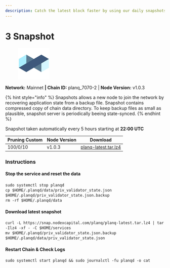 ```yaml
---
description: Catch the latest block faster by using our daily snapshots.
---
```


# 3 Snapshot

<figure><img src="../../.gitbook/assets/planq.png" alt=""><figcaption></figcaption></figure>

**Network:** Mainnet **| Chain ID:** planq\_7070-2 | **Node Version:** v1.0.3

{% hint style="info" %}
Snapshots allows a new node to join the network by recovering application state from a backup file. Snapshot contains compressed copy of chain data directory. To keep backup files as small as plausible, snapshot server is periodically beeing state-synced.
{% endhint %}

Snapshot taken automatically every 5 hours starting at **22:00 UTC**

| Pruning Custom | Node Version | Download                                                                         |
| -------------- | ------------ | -------------------------------------------------------------------------------- |
| 100/0/10       | v1.0.3       | [planq-latest.tar.lz4](https://snap.nodexcapital.com/planq/planq-latest.tar.lz4) |

### Instructions

#### Stop the service and reset the data

```
sudo systemctl stop planqd
cp $HOME/.planqd/data/priv_validator_state.json $HOME/.planqd/priv_validator_state.json.backup
rm -rf $HOME/.planqd/data
```

#### Download latest snapshot

```
curl -L https://snap.nodexcapital.com/planq/planq-latest.tar.lz4 | tar -Ilz4 -xf - -C $HOME/services
mv $HOME/.planqd/priv_validator_state.json.backup $HOME/.planqd/data/priv_validator_state.json
```

#### Restart Chain & Check Logs

```
sudo systemctl start planqd && sudo journalctl -fu planqd -o cat
```

